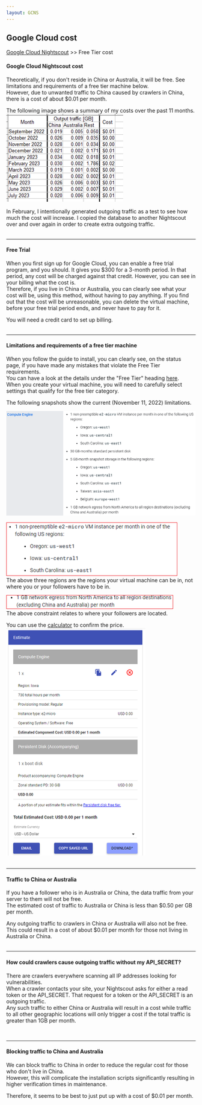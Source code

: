 ```yaml
---
layout: GCNS
---
```


## Google Cloud cost  
[Google Cloud Nightscout](./GoogleCloud.md) >> Free Tier cost  

#### **Google Cloud Nightscout cost**  
Theoretically, if you don't reside in China or Australia, it will be free.  See limitations and requirements of a free tier machine below.  
However, due to unwanted traffic to China caused by crawlers in China, there is a cost of about $0.01 per month.  

The following image shows a summary of my costs over the past 11 months.  
![](./images/CostHistory.png)  

In February, I intentionally generated outgoing traffic as a test to see how much the cost will increase.  I copied the database to another Nightscout over and over again in order to create extra outgoing traffic.  
<br/>  
  
---  
  
#### **Free Trial**
When you first sign up for Google Cloud, you can enable a free trial program, and you should.  It gives you $300 for a 3-month period.  In that period, any cost will be charged against that credit.  However, you can see in your billing what the cost is.  
Therefore, if you live in China or Australia, you can clearly see what your cost will be, using this method, without having to pay anything.  If you find out that the cost will be unreasonable, you can delete the virtual machine, before your free trial period ends, and never have to pay for it.  
  
You will need a credit card to set up billing.  
<br/>  
  
---  
  
#### **Limitations and requirements of a free tier machine**  
  
When you follow the guide to install, you can clearly see, on the status page, if you have made any mistakes that violate the Free Tier requirements.  
You can have a look at the details under the "Free Tier" heading [here](https://cloud.google.com/free/docs/free-cloud-features#free-tier).  
When you create your virtual machine, you will need to carefully select settings that qualify for the free tier category.  
  
The following snapshots show the current (November 11, 2022) limitations.  
  
![](./images/FreeTier.png)  
  
![](./images/Regions.png)  
The above three regions are the regions your virtual machine can be in, not where you or your followers have to be in.  
  
![](./images/egrerss.png)  
The above constraint relates to where your followers are located.  
  
You can use the [calculator](https://cloud.google.com/products/calculator) to confirm the price.  
![](./images/Estimate.png)  
<br/>  
  
---  

#### **Traffic to China or Australia**  

If you have a follower who is in Australia or China, the data traffic from your server to them will not be free.  
The estimated cost of traffic to Australia or China is less than $0.50 per GB per month.  
  
Any outgoing traffic to crawlers in China or Australia will also not be free.  This could result in a cost of about $0.01 per month for those not living in Australia or China.  
<br/>  

---  

#### **How could crawlers cause outgoing traffic without my API_SECRET?**  
There are crawlers everywhere scanning all IP addresses looking for vulnerabilities.  
When a crawler contacts your site, your Nightscout asks for either a read token or the API_SECRET. That request for a token or the API_SECRET is an outgoing traffic.  
Any such traffic to either China or Australia will result in a cost while traffic to all other geographic locations will only trigger a cost if the total traffic is greater than 1GB per month.  
  
<br/>  
  
---  
  
#### **Blocking traffic to China and Australia**  

We can block traffic to China in order to reduce the regular cost for those who don't live in China.  
However, this will complicate the installation scripts significantly resulting in higher verification times in maintenance.  

Therefore, it seems to be best to just put up with a cost of $0.01 per month.  
  
